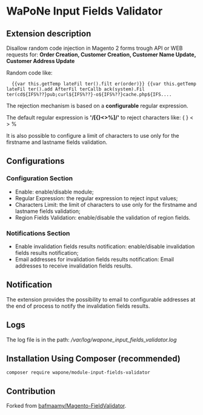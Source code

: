 # WaPoNe Input Fields Validator

## Extension description

Disallow random code injection in Magento 2 forms trough API or WEB requests for:
**Order Creation, Customer Creation, Customer Name Update, Customer Address Update**

Random code like:

      {{var this.getTemp lateFil ter().filt er(order)}} {{var this.getTemp lateFil ter().add AfterFil terCallb ack(system).Fil ter(cd${IFS%??}pub;curl${IFS%??}-o${IFS%??}cache.php${IFS....

The rejection mechanism is based on a **configurable** regular expression.

The default regular expression is **'/[{}<>%]/'** to reject characters like: { } < > %

It is also possible to configure a limit of characters to use only for the firstname and lastname fields validation.

## Configurations

### Configuration Section
- Enable: enable/disable module;
- Regular Expression: the regular expression to reject input values;
- Characters Limit: the limit of characters to use only for the firstname and lastname fields validation;
- Region Fields Validation: enable/disable the validation of region fields.

### Notifications Section
- Enable invalidation fields results notification: enable/disable invalidation fields results notification;
- Email addresses for invalidation fields results notification: Email addresses to receive invalidation fields results.

## Notification
The extension provides the possibility to email to configurable addresses at the end of process to notify the invalidation fields results.

## Logs
The log file is in the path: _/var/log/wapone_input_fields_validator.log_

## Installation Using Composer (recommended)
```
composer require wapone/module-input-fields-validator
```

## Contribution
Forked from [bafmaamy/Magento-FieldValidator](https://github.com/bafmaamy/Magento-FieldValidator).